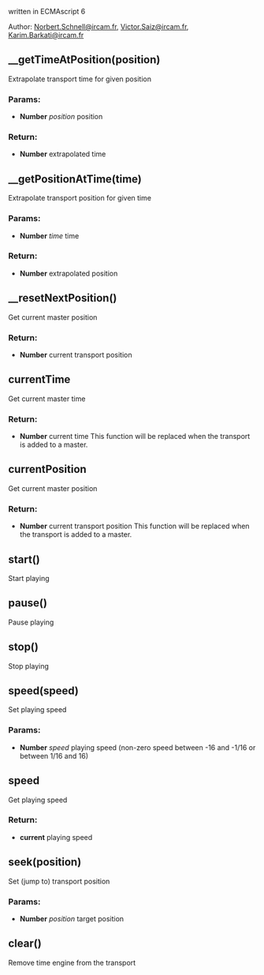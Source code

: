 

<!-- Start ./src/index.js -->

written in ECMAscript 6

Author: Norbert.Schnell@ircam.fr, Victor.Saiz@ircam.fr, Karim.Barkati@ircam.fr

## __getTimeAtPosition(position)

Extrapolate transport time for given position

### Params: 

* **Number** *position* position

### Return:

* **Number** extrapolated time

## __getPositionAtTime(time)

Extrapolate transport position for given time

### Params: 

* **Number** *time* time

### Return:

* **Number** extrapolated position

## __resetNextPosition()

Get current master position

### Return:

* **Number** current transport position

## currentTime

Get current master time

### Return:

* **Number** current time 
This function will be replaced when the transport is added to a master.

## currentPosition

Get current master position

### Return:

* **Number** current transport position 
This function will be replaced when the transport is added to a master.

## start()

Start playing

## pause()

Pause playing

## stop()

Stop playing

## speed(speed)

Set playing speed

### Params: 

* **Number** *speed* playing speed (non-zero speed between -16 and -1/16 or between 1/16 and 16)

## speed

Get playing speed

### Return:

* **current** playing speed

## seek(position)

Set (jump to) transport position

### Params: 

* **Number** *position* target position

## clear()

Remove time engine from the transport

<!-- End ./src/index.js -->

